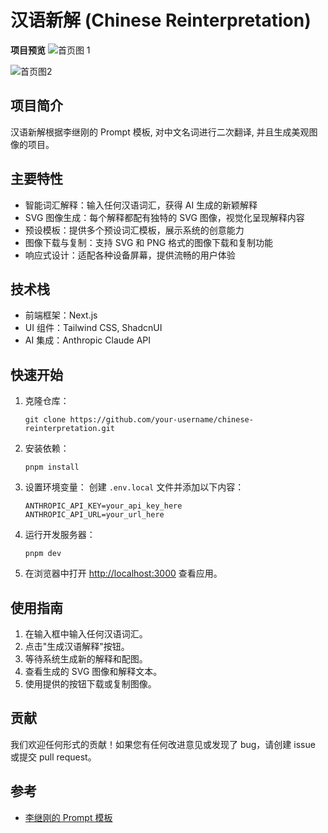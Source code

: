 # 汉语新解 (Chinese Reinterpretation)

**项目预览**
![首页图 1](https://imgc.cc/2024/09/12/66e2c95e09711.jpg)

![首页图2](https://imgc.cc/2024/09/12/66e2c954bc46c.jpg)

## 项目简介

汉语新解根据李继刚的 Prompt 模板, 对中文名词进行二次翻译, 并且生成美观图像的项目。

## 主要特性

- 智能词汇解释：输入任何汉语词汇，获得 AI 生成的新颖解释
- SVG 图像生成：每个解释都配有独特的 SVG 图像，视觉化呈现解释内容
- 预设模板：提供多个预设词汇模板，展示系统的创意能力
- 图像下载与复制：支持 SVG 和 PNG 格式的图像下载和复制功能
- 响应式设计：适配各种设备屏幕，提供流畅的用户体验

## 技术栈

- 前端框架：Next.js
- UI 组件：Tailwind CSS, ShadcnUI
- AI 集成：Anthropic Claude API

## 快速开始

1. 克隆仓库：

   ```
   git clone https://github.com/your-username/chinese-reinterpretation.git
   ```

2. 安装依赖：

   ```
   pnpm install
   ```

3. 设置环境变量：
   创建 `.env.local` 文件并添加以下内容：

   ```
   ANTHROPIC_API_KEY=your_api_key_here
   ANTHROPIC_API_URL=your_url_here
   ```

4. 运行开发服务器：

   ```
   pnpm dev
   ```

5. 在浏览器中打开 [http://localhost:3000](http://localhost:3000) 查看应用。

## 使用指南

1. 在输入框中输入任何汉语词汇。
2. 点击"生成汉语解释"按钮。
3. 等待系统生成新的解释和配图。
4. 查看生成的 SVG 图像和解释文本。
5. 使用提供的按钮下载或复制图像。

## 贡献

我们欢迎任何形式的贡献！如果您有任何改进意见或发现了 bug，请创建 issue 或提交 pull request。

## 参考

- [李继刚的 Prompt 模板](https://web.okjike.com/u/752D3103-1107-43A0-BA49-20EC29D09E36)
